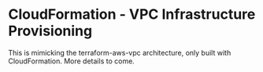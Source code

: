 # CloudFormation - VPC Infrastructure Provisioning
This is mimicking the terraform-aws-vpc architecture, only built with CloudFormation. More details to come.